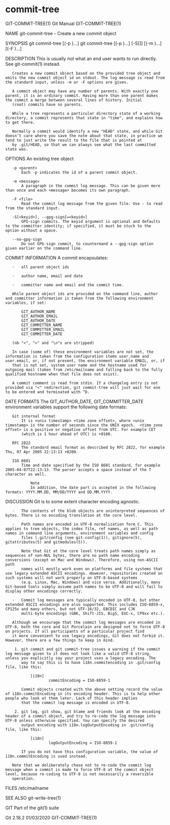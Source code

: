  # commit-tree 
GIT-COMMIT-TREE(1)                                                                                Git Manual                                                                               GIT-COMMIT-TREE(1)

NAME
       git-commit-tree - Create a new commit object

SYNOPSIS
       git commit-tree <tree> [(-p <parent>)...]
       git commit-tree [(-p <parent>)...] [-S[<keyid>]] [(-m <message>)...]
                         [(-F <file>)...] <tree>

DESCRIPTION
       This is usually not what an end user wants to run directly. See git-commit(1) instead.

       Creates a new commit object based on the provided tree object and emits the new commit object id on stdout. The log message is read from the standard input, unless -m or -F options are given.

       A commit object may have any number of parents. With exactly one parent, it is an ordinary commit. Having more than one parent makes the commit a merge between several lines of history. Initial
       (root) commits have no parents.

       While a tree represents a particular directory state of a working directory, a commit represents that state in "time", and explains how to get there.

       Normally a commit would identify a new "HEAD" state, and while Git doesn’t care where you save the note about that state, in practice we tend to just write the result to the file that is pointed at
       by .git/HEAD, so that we can always see what the last committed state was.

OPTIONS
       <tree>
           An existing tree object

       -p <parent>
           Each -p indicates the id of a parent commit object.

       -m <message>
           A paragraph in the commit log message. This can be given more than once and each <message> becomes its own paragraph.

       -F <file>
           Read the commit log message from the given file. Use - to read from the standard input.

       -S[<keyid>], --gpg-sign[=<keyid>]
           GPG-sign commits. The keyid argument is optional and defaults to the committer identity; if specified, it must be stuck to the option without a space.

       --no-gpg-sign
           Do not GPG-sign commit, to countermand a --gpg-sign option given earlier on the command line.

COMMIT INFORMATION
       A commit encapsulates:

       ·   all parent object ids

       ·   author name, email and date

       ·   committer name and email and the commit time.

       While parent object ids are provided on the command line, author and committer information is taken from the following environment variables, if set:

           GIT_AUTHOR_NAME
           GIT_AUTHOR_EMAIL
           GIT_AUTHOR_DATE
           GIT_COMMITTER_NAME
           GIT_COMMITTER_EMAIL
           GIT_COMMITTER_DATE

       (nb "<", ">" and "\n"s are stripped)

       In case (some of) these environment variables are not set, the information is taken from the configuration items user.name and user.email, or, if not present, the environment variable EMAIL, or, if
       that is not set, system user name and the hostname used for outgoing mail (taken from /etc/mailname and falling back to the fully qualified hostname when that file does not exist).

       A commit comment is read from stdin. If a changelog entry is not provided via "<" redirection, git commit-tree will just wait for one to be entered and terminated with ^D.

DATE FORMATS
       The GIT_AUTHOR_DATE, GIT_COMMITTER_DATE environment variables support the following date formats:

       Git internal format
           It is <unix timestamp> <time zone offset>, where <unix timestamp> is the number of seconds since the UNIX epoch.  <time zone offset> is a positive or negative offset from UTC. For example CET
           (which is 1 hour ahead of UTC) is +0100.

       RFC 2822
           The standard email format as described by RFC 2822, for example Thu, 07 Apr 2005 22:13:13 +0200.

       ISO 8601
           Time and date specified by the ISO 8601 standard, for example 2005-04-07T22:13:13. The parser accepts a space instead of the T character as well.

               Note
               In addition, the date part is accepted in the following formats: YYYY.MM.DD, MM/DD/YYYY and DD.MM.YYYY.

DISCUSSION
       Git is to some extent character encoding agnostic.

       ·   The contents of the blob objects are uninterpreted sequences of bytes. There is no encoding translation at the core level.

       ·   Path names are encoded in UTF-8 normalization form C. This applies to tree objects, the index file, ref names, as well as path names in command line arguments, environment variables and config
           files (.git/config (see git-config(1)), gitignore(5), gitattributes(5) and gitmodules(5)).

           Note that Git at the core level treats path names simply as sequences of non-NUL bytes, there are no path name encoding conversions (except on Mac and Windows). Therefore, using non-ASCII path
           names will mostly work even on platforms and file systems that use legacy extended ASCII encodings. However, repositories created on such systems will not work properly on UTF-8-based systems
           (e.g. Linux, Mac, Windows) and vice versa. Additionally, many Git-based tools simply assume path names to be UTF-8 and will fail to display other encodings correctly.

       ·   Commit log messages are typically encoded in UTF-8, but other extended ASCII encodings are also supported. This includes ISO-8859-x, CP125x and many others, but not UTF-16/32, EBCDIC and CJK
           multi-byte encodings (GBK, Shift-JIS, Big5, EUC-x, CP9xx etc.).

       Although we encourage that the commit log messages are encoded in UTF-8, both the core and Git Porcelain are designed not to force UTF-8 on projects. If all participants of a particular project find
       it more convenient to use legacy encodings, Git does not forbid it. However, there are a few things to keep in mind.

        1. git commit and git commit-tree issues a warning if the commit log message given to it does not look like a valid UTF-8 string, unless you explicitly say your project uses a legacy encoding. The
           way to say this is to have i18n.commitencoding in .git/config file, like this:

               [i18n]
                       commitEncoding = ISO-8859-1

           Commit objects created with the above setting record the value of i18n.commitEncoding in its encoding header. This is to help other people who look at them later. Lack of this header implies
           that the commit log message is encoded in UTF-8.

        2. git log, git show, git blame and friends look at the encoding header of a commit object, and try to re-code the log message into UTF-8 unless otherwise specified. You can specify the desired
           output encoding with i18n.logOutputEncoding in .git/config file, like this:

               [i18n]
                       logOutputEncoding = ISO-8859-1

           If you do not have this configuration variable, the value of i18n.commitEncoding is used instead.

       Note that we deliberately chose not to re-code the commit log message when a commit is made to force UTF-8 at the commit object level, because re-coding to UTF-8 is not necessarily a reversible
       operation.

FILES
       /etc/mailname

SEE ALSO
       git-write-tree(1)

GIT
       Part of the git(1) suite

Git 2.18.2                                                                                        01/03/2020                                                                               GIT-COMMIT-TREE(1)
